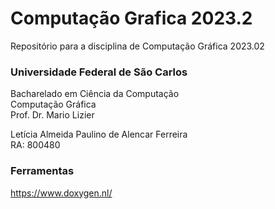 # Computação Grafica 2023.2
Repositório para a disciplina de Computação Gráfica 2023.02

### Universidade Federal de São Carlos
Bacharelado em Ciência da Computação <br>
Computação Gráfica <br>
Prof. Dr. Mario Lizier

Letícia Almeida Paulino de Alencar Ferreira <br> RA: 800480

### Ferramentas
https://www.doxygen.nl/